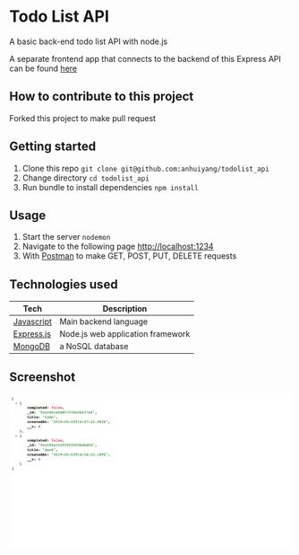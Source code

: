 # Todo List API

A basic back-end todo list API with node.js 

A separate frontend app that connects to the backend of this Express API can be found [here](https://github.com/anhuiyang/todolist_app)

## How to contribute to this project

Forked this project to make pull request

## Getting started

1. Clone this repo `git clone git@github.com:anhuiyang/todolist_api`
2. Change directory `cd todolist_api`
3. Run bundle to install dependencies `npm install`

## Usage

1. Start the server `nodemon`
2. Navigate to the following page [http://localhost:1234](http://localhost:1234)
4. With [Postman](https://www.getpostman.com) to make GET, POST, PUT, DELETE requests

## Technologies used

Tech | Description
------------- | -------------
[Javascript](https://www.javascript.com) | Main backend language
[Express.js](https://expressjs.com) | Node.js web application framework
[MongoDB](https://www.mongodb.com) | a NoSQL database

## Screenshot
![index](https://github.com/anhuiyang/todolist_api/blob/master/untitled%20folder/Screenshot%202019-05-03%20at%205.01.18%20pm.png?raw=true)
